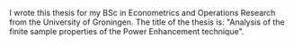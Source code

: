I wrote this thesis for my BSc in Econometrics and Operations Research from the University of Groningen. 
The title of the thesis is: "Analysis of the finite sample properties of the Power Enhancement technique".
